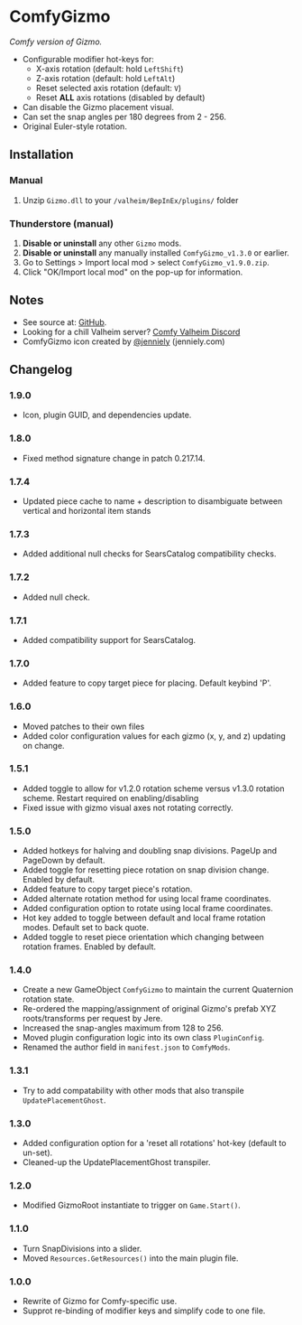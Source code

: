 # ComfyGizmo

*Comfy version of Gizmo.*

  * Configurable modifier hot-keys for:
    * X-axis rotation (default: hold `LeftShift`)
    * Z-axis rotation (default: hold `LeftAlt`)
    * Reset selected axis rotation (default: `V`)
    * Reset **ALL** axis rotations (disabled by default)
  * Can disable the Gizmo placement visual.
  * Can set the snap angles per 180 degrees from 2 - 256.
  * Original Euler-style rotation.
 
## Installation

### Manual

  1. Unzip `Gizmo.dll` to your `/valheim/BepInEx/plugins/` folder

### Thunderstore (manual)

  1. **Disable or uninstall** any other `Gizmo` mods.
  2. **Disable or uninstall** any manually installed `ComfyGizmo_v1.3.0` or earlier.
  3. Go to Settings > Import local mod > select `ComfyGizmo_v1.9.0.zip`.
  4. Click "OK/Import local mod" on the pop-up for information.
  
## Notes

  * See source at: [GitHub](https://github.com/BruceOfTheBow/BruceComfyMods/tree/main/ComfyGizmo).
  * Looking for a chill Valheim server? [Comfy Valheim Discord](https://discord.gg/ameHJz5PFk)
  * ComfyGizmo icon created by [@jenniely](https://twitter.com/jenniely) (jenniely.com)

## Changelog

### 1.9.0

  * Icon, plugin GUID,  and dependencies update.

### 1.8.0

  * Fixed method signature change in patch 0.217.14.

### 1.7.4

  * Updated piece cache to name + description to disambiguate between vertical and horizontal item stands

### 1.7.3

  * Added additional null checks for SearsCatalog compatibility checks.

### 1.7.2

  * Added null check.

### 1.7.1

  * Added compatibility support for SearsCatalog.

### 1.7.0

  * Added feature to copy target piece for placing. Default keybind 'P'.

### 1.6.0

  * Moved patches to their own files
  * Added color configuration values for each gizmo (x, y, and z) updating on change.

### 1.5.1
  * Added toggle to allow for v1.2.0 rotation scheme versus v1.3.0 rotation scheme. Restart required on enabling/disabling
  * Fixed issue with gizmo visual axes not rotating correctly.

### 1.5.0
  * Added hotkeys for halving and doubling snap divisions. PageUp and PageDown by default.
  * Added toggle for resetting piece rotation on snap division change. Enabled by default.
  * Added feature to copy target piece's rotation.
  * Added alternate rotation method for using local frame coordinates.
  * Added configuration option to rotate using local frame coordinates.
  * Hot key added to toggle between default and local frame rotation modes. Default set to back quote.
  * Added toggle to reset piece orientation which changing between rotation frames. Enabled by default.
  
### 1.4.0

  * Create a new GameObject `ComfyGizmo` to maintain the current Quaternion rotation state.
  * Re-ordered the mapping/assignment of original Gizmo's prefab XYZ roots/transforms per request by Jere.
  * Increased the snap-angles maximum from 128 to 256.
  * Moved plugin configuration logic into its own class `PluginConfig`.
  * Renamed the author field in `manifest.json` to `ComfyMods`.

### 1.3.1

  * Try to add compatability with other mods that also transpile `UpdatePlacementGhost`.

### 1.3.0

  * Added configuration option for a 'reset all rotations' hot-key (default to un-set).
  * Cleaned-up the UpdatePlacementGhost transpiler.

### 1.2.0

  * Modified GizmoRoot instantiate to trigger on `Game.Start()`.

### 1.1.0

  * Turn SnapDivisions into a slider.
  * Moved `Resources.GetResources()` into the main plugin file.

### 1.0.0

  * Rewrite of Gizmo for Comfy-specific use.
  * Supprot re-binding of modifier keys and simplify code to one file.